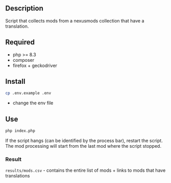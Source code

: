 ## Description
Script that collects mods from a nexusmods collection that have a translation.

## Required
- php >= 8.3
- composer
- firefox + geckodriver

## Install
```bash
cp .env.example .env
```
- change the env file

## Use
```bash
php index.php
```
If the script hangs (can be identified by the process bar), restart the script. 
The mod processing will start from the last mod where the script stopped.

### Result
`results/mods.csv` - contains the entire list of mods + links to mods that have translations